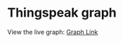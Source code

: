 <!DOCTYPE html>
<html lang="en">
<head>
    <meta charset="UTF-8">
    <meta http-equiv="X-UA-Compatible" content="IE=edge">
    <meta name="viewport" content="width=device-width, initial-scale=1.0">
    <script src="https://code.jquery.com/jquery-3.6.0.min.js"></script>
    <script src="https://cdnjs.cloudflare.com/ajax/libs/Chart.js/2.9.4/Chart.min.js"></script>
    <style>
        .container{
            background-color:#f3f4f7;
            width: 50%;
            margin: auto;
        }
    </style>
    <title>Custom graph</title>
</head>
<body>
    <h1>Thingspeak graph</h1>
    <div class="container">
        <canvas id="myChart"></canvas>
    </div>
    <p>View the live graph: <a href="https://yourusername.github.io/project1/project1.html" target="_blank">Graph Link</a></p>
    <script>
        $(document).ready(function() {
            function getData() {
                var url ="https://api.thingspeak.com/channels/2282916/fields/1,2,3.json?api_key=QN7LPRB8JPXVUF5N&results=2";

                $.getJSON(url, function(data) {
                    var field1Values = [];
                    var field2Values = [];
                    var field3Values = [];
                    var timestamps = [];

                    $.each(data.feeds, function(index, feed) {
                        field1Values.push(feed.field1);
                        field2Values.push(feed.field2);
                        field3Values.push(feed.field3);
                        timestamps.push(feed.created_at);
                    });
                    // Dealing with the graph
                    var ctx = document.getElementById('myChart').getContext('2d');

                    var chart = new Chart(ctx, {
                        type: 'bar',
                        data: {
                            labels: timestamps,
                            datasets: [{
                                label: 'Humidity',
                                data: field1Values,
                                backgroundColor: '#84bd00',
                                borderWidth: 1
                            },
                            {
                                label: 'Temperature',
                                data: field2Values,
                                backgroundColor: '#00205b',
                                borderWidth: 1
                            },
                            {
                                label: 'CO2',
                                data: field3Values,
                                backgroundColor: '#ff0000',
                                borderWidth: 1
                            }]
                        },
                        options: {
                            scales: {
                                yAxes: [{
                                    ticks: {
                                        beginAtZero: true
                                    }
                                }]
                            }
                        }
                    });
                });
            }

            getData(); // Initial call

            // Automatic refresh every 6.5 seconds
            setInterval(getData, 6500);
        });
    </script>
</body>
</html>
